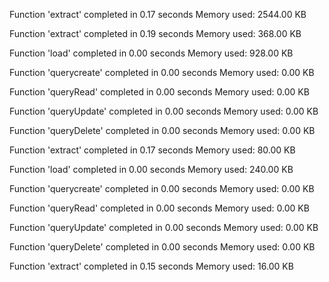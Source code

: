 Function 'extract' completed in 0.17 seconds
Memory used: 2544.00 KB

Function 'extract' completed in 0.19 seconds
Memory used: 368.00 KB

Function 'load' completed in 0.00 seconds
Memory used: 928.00 KB

Function 'querycreate' completed in 0.00 seconds
Memory used: 0.00 KB

Function 'queryRead' completed in 0.00 seconds
Memory used: 0.00 KB

Function 'queryUpdate' completed in 0.00 seconds
Memory used: 0.00 KB

Function 'queryDelete' completed in 0.00 seconds
Memory used: 0.00 KB

Function 'extract' completed in 0.17 seconds
Memory used: 80.00 KB

Function 'load' completed in 0.00 seconds
Memory used: 240.00 KB

Function 'querycreate' completed in 0.00 seconds
Memory used: 0.00 KB

Function 'queryRead' completed in 0.00 seconds
Memory used: 0.00 KB

Function 'queryUpdate' completed in 0.00 seconds
Memory used: 0.00 KB

Function 'queryDelete' completed in 0.00 seconds
Memory used: 0.00 KB

Function 'extract' completed in 0.15 seconds
Memory used: 16.00 KB


